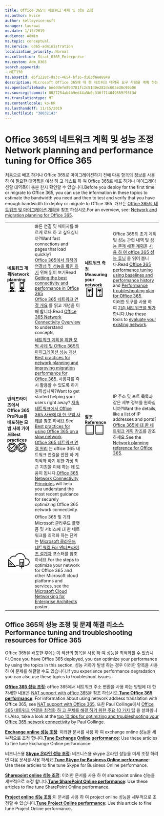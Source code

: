 ```yaml
---
title: Office 365의 네트워크 계획 및 성능 조정
ms.author: kvice
author: kelleyvice-msft
manager: laurawi
ms.date: 1/15/2019
audience: Admin
ms.topic: conceptual
ms.service: o365-administration
localization_priority: Normal
ms.collection: Strat_O365_Enterprise
ms.custom: Adm_O365
search.appverid:
- MET150
ms.assetid: e5f1228c-da3c-4654-bf16-d163daee8848
description: Microsoft Office 365에 대 한 네트워크 대역폭 요구 사항을 계획 하는 데 도움이 됩니다. 배포한 후에는 여기로 돌아와서 Office 365 성능 문제를 미세 하 게 조정 합니다.
ms.openlocfilehash: bedddefe893781fc2c51d0e282dc603e30c90b06
ms.sourcegitcommit: 8027254ab4b9ed44a5b0c336f714049859f93f3d
ms.translationtype: MT
ms.contentlocale: ko-KR
ms.lasthandoff: 11/15/2019
ms.locfileid: "38032143"
---
```

# <a name="network-planning-and-performance-tuning-for-office-365"></a><span data-ttu-id="32aa2-104">Office 365의 네트워크 계획 및 성능 조정</span><span class="sxs-lookup"><span data-stu-id="32aa2-104">Network planning and performance tuning for Office 365</span></span>
<span data-ttu-id="32aa2-105">처음으로 배포 하거나 Office 365로 마이그레이션하기 전에 다음 항목의 정보를 사용 하 여 필요한 대역폭을 예상 하 고 테스트 하 여 Office 365로 배포 하거나 마이그레이션할 대역폭이 충분 한지 확인할 수 있습니다.</span><span class="sxs-lookup"><span data-stu-id="32aa2-105">Before you deploy for the first time or migrate to Office 365, you can use the information in these topics to estimate the bandwidth you need and then to test and verify that you have enough bandwidth to deploy or migrate to Office 365.</span></span> <span data-ttu-id="32aa2-106">개요는 [Office 365의 네트워크 및 마이그레이션 계획](network-and-migration-planning.md)을 참조 하십시오.</span><span class="sxs-lookup"><span data-stu-id="32aa2-106">For an overview, see: [Network and migration planning for Office 365](network-and-migration-planning.md).</span></span>
  
|||||
|:-----|:-----|:-----|:-----|
|<span data-ttu-id="32aa2-107">**네트워크 계획**</span><span class="sxs-lookup"><span data-stu-id="32aa2-107">**Network planning**</span></span> <br/> <span data-ttu-id="32aa2-108">![네트워크](media/5e9dcd06-601b-4b28-88dc-f524e7548794.png)</span><span class="sxs-lookup"><span data-stu-id="32aa2-108">![Network](media/5e9dcd06-601b-4b28-88dc-f524e7548794.png)</span></span>           <br/> |<span data-ttu-id="32aa2-109">빠른 연결 및 페이지를 빠르게 로드 하 고 싶으십니까?</span><span class="sxs-lookup"><span data-stu-id="32aa2-109">Want fast connections and pages that load quickly?</span></span>  <br/> <span data-ttu-id="32aa2-110">[Office 365에서 최적의 연결성 및 성능을 확인 하기](https://aka.ms/o365perfprinciples) 위해 읽어 보기</span><span class="sxs-lookup"><span data-stu-id="32aa2-110">Read [Getting the best connectivity and performance in Office 365](https://aka.ms/o365perfprinciples)</span></span> <br/> <span data-ttu-id="32aa2-111">[Office 365 네트워크 연결 개요](https://docs.microsoft.com/office365/enterprise/office-365-networking-overview) 를 읽고 개념을 이해 합니다.</span><span class="sxs-lookup"><span data-stu-id="32aa2-111">Read [Office 365 Network Connectivity Overview](https://docs.microsoft.com/office365/enterprise/office-365-networking-overview) to understand concepts,</span></span>  <br/> |<span data-ttu-id="32aa2-112">**네트워크 측정**</span><span class="sxs-lookup"><span data-stu-id="32aa2-112">**Measuring your network**</span></span> <br/> <span data-ttu-id="32aa2-113">![계산](media/d690a132-4884-40eb-a918-526bb3dff3cc.png)</span><span class="sxs-lookup"><span data-stu-id="32aa2-113">![Calculator](media/d690a132-4884-40eb-a918-526bb3dff3cc.png)</span></span>           <br/> |<span data-ttu-id="32aa2-114">Office 365의 초기 계획 및 성능 관련 내역 및 [성능 문제 해결 계획](performance-troubleshooting-plan.md)을 [사용 하 여 office 365 성능 튜닝](performance-tuning-using-baselines-and-history.md) 을 읽어 봅니다.</span><span class="sxs-lookup"><span data-stu-id="32aa2-114">Read [Office 365 performance tuning using baselines and performance history](performance-tuning-using-baselines-and-history.md) and [Performance troubleshooting plan for Office 365](performance-troubleshooting-plan.md).</span></span>  <br/> <span data-ttu-id="32aa2-115">이러한 도구를 사용 하 여 [기존 네트워크를 평가](network-and-migration-planning.md#calculators)합니다.</span><span class="sxs-lookup"><span data-stu-id="32aa2-115">Use these tools to [evaluate your existing network](network-and-migration-planning.md#calculators).</span></span>  <br/> |
|<span data-ttu-id="32aa2-116">**엔터프라이즈에서 Office 365 ProPlus를 배포하는 모범 사례 가이드**</span><span class="sxs-lookup"><span data-stu-id="32aa2-116">**Best practices**</span></span> <br/> <span data-ttu-id="32aa2-117">![모범 사례](media/2a659a5c-1007-47d3-a6c6-a19e018ab29b.png)</span><span class="sxs-lookup"><span data-stu-id="32aa2-117">![Best practices](media/2a659a5c-1007-47d3-a6c6-a19e018ab29b.png)</span></span>           <br/> |<span data-ttu-id="32aa2-118">[네트워크 계획을 위한 모범 사례 및 Office 365의 마이그레이션 성능 개선](network-and-migration-planning.md#BestPractices)</span><span class="sxs-lookup"><span data-stu-id="32aa2-118">[Best practices for network planning and improving migration performance for Office 365](network-and-migration-planning.md#BestPractices).</span></span> <span data-ttu-id="32aa2-119">사용자를 즉시 활용할 수 있도록 하기 원하십니까?</span><span class="sxs-lookup"><span data-stu-id="32aa2-119">Want to get started helping your users right away?</span></span> <span data-ttu-id="32aa2-120">[저속 네트워크에서 Office 365 사용에 대 한 모범 사례](https://support.office.com/article/fd16c8d2-4799-4c39-8fd7-045f06640166)를 참조 하세요.</span><span class="sxs-lookup"><span data-stu-id="32aa2-120">See [Best practices for using Office 365 on a slow network](https://support.office.com/article/fd16c8d2-4799-4c39-8fd7-045f06640166).</span></span>  <br/> <span data-ttu-id="32aa2-121">[Office 365 네트워크 연결 원리](https://aka.ms/o365networkingprinciples) 는 office 365 네트워크 연결을 안전 하 게 최적화 하기 위한 가장 최근 지침을 이해 하는 데 도움이 됩니다.</span><span class="sxs-lookup"><span data-stu-id="32aa2-121">[Office 365 Network Connectivity Principles](https://aka.ms/o365networkingprinciples) will help you understand the most recent guidance for securely optimizing Office 365 network connectivity.</span></span>  <br/> |<span data-ttu-id="32aa2-122">**참조**</span><span class="sxs-lookup"><span data-stu-id="32aa2-122">**Reference**</span></span> <br/> <span data-ttu-id="32aa2-123">![책 또는 업무 일지](media/56dff3c1-f605-48d8-811f-7d13ce639ecd.png)</span><span class="sxs-lookup"><span data-stu-id="32aa2-123">![Book or Journal](media/56dff3c1-f605-48d8-811f-7d13ce639ecd.png)</span></span>           <br/> |<span data-ttu-id="32aa2-124">IP 주소 및 포트 목록과 같은 세부 정보를 원하십니까?</span><span class="sxs-lookup"><span data-stu-id="32aa2-124">Want the details, like a list of IP addresses and ports?</span></span> <span data-ttu-id="32aa2-125">[Office 365에 대 한 네트워크 계획 참조](network-and-migration-planning.md#NetReference)를 참조 하세요.</span><span class="sxs-lookup"><span data-stu-id="32aa2-125">See the [Network planning reference for Office 365](network-and-migration-planning.md#NetReference).</span></span>  <br/> |
|![엔터프라이즈 설계자 포스터 용 Microsoft 클라우드 네트워킹 참조](media/3094be9f-2407-4fa5-896d-aa66ef7b9bb9.png)           <br/> |<span data-ttu-id="32aa2-127">Office 365 및 기타 Microsoft 클라우드 플랫폼 및 서비스에 대 한 네트워크를 최적화 하는 단계는 [Microsoft 클라우드 네트워킹 For 엔터프라이즈 설계자](https://aka.ms/cloudarchnetworking) 포스터를 참조 하세요.</span><span class="sxs-lookup"><span data-stu-id="32aa2-127">For the steps to optimize your network for Office 365 and other Microsoft cloud platforms and services, see the [Microsoft Cloud Networking for Enterprise Architects](https://aka.ms/cloudarchnetworking) poster.</span></span>  <br/> |
   
## <a name="performance-tuning-and-troubleshooting-resources-for-office-365"></a><span data-ttu-id="32aa2-128">Office 365의 성능 조정 및 문제 해결 리소스</span><span class="sxs-lookup"><span data-stu-id="32aa2-128">Performance tuning and troubleshooting resources for Office 365</span></span>
<span data-ttu-id="32aa2-129"><a name="apptuning"> </a></span><span class="sxs-lookup"><span data-stu-id="32aa2-129"></span></span>

<span data-ttu-id="32aa2-130">Office 365을 배포한 후에는이 섹션의 항목을 사용 하 여 성능을 최적화할 수 있습니다.</span><span class="sxs-lookup"><span data-stu-id="32aa2-130">Once you have Office 365 deployed, you can optimize your performance by using the topics in this section.</span></span> <span data-ttu-id="32aa2-131">성능 저하가 발생 하는 경우 이러한 항목을 사용 하 여 문제를 해결할 수도 있습니다.</span><span class="sxs-lookup"><span data-stu-id="32aa2-131">If you experience performance degradation you can also use these topics to troubleshoot issues.</span></span>
  
 <span data-ttu-id="32aa2-132">**[Office 365 성능 조정](tune-office-365-performance.md)**: office 365에서 네트워크 주소 변환을 사용 하는 방법에 대 한 자세한 내용은 [NAT support with office 365](nat-support-with-office-365.md)을 참조 하십시오.</span><span class="sxs-lookup"><span data-stu-id="32aa2-132">**[Tune Office 365 performance](tune-office-365-performance.md)**: For information about using network address translation with Office 365, see [NAT support with Office 365](nat-support-with-office-365.md).</span></span> <span data-ttu-id="32aa2-133">또한 Paul Collinge에서 [Office 365 네트워크 연결을 최적화 하 고 문제를 해결 하기 위한 주요 10 가지 팁](https://blogs.technet.com/b/onthewire/archive/2014/06/18/top-10-tips-for-optimising-amp-troubleshooting-your-office-365-network-connectivity.aspx) 을 살펴봅니다.</span><span class="sxs-lookup"><span data-stu-id="32aa2-133">Also, take a look at the [top 10 tips for optimizing and troubleshooting your Office 365 network connectivity](https://blogs.technet.com/b/onthewire/archive/2014/06/18/top-10-tips-for-optimising-amp-troubleshooting-your-office-365-network-connectivity.aspx) by Paul Collinge.</span></span> 
  
 <span data-ttu-id="32aa2-134">**[Exchange online 성능 조정](tune-exchange-online-performance.md)**: 이러한 문서를 사용 하 여 exchange online 성능을 세부적으로 조정 합니다.</span><span class="sxs-lookup"><span data-stu-id="32aa2-134">**[Tune Exchange Online performance](tune-exchange-online-performance.md)**: Use these articles to fine tune Exchange Online performance.</span></span> 
  
 <span data-ttu-id="32aa2-135">비즈니스용 **[Skype 온라인 성능 조정](tune-skype-for-business-online-performance.md)**: 비즈니스용 skype 온라인 성능을 미세 조정 하려면 다음 문서를 사용 하세요.</span><span class="sxs-lookup"><span data-stu-id="32aa2-135">**[Tune Skype for Business Online performance](tune-skype-for-business-online-performance.md)**: Use these articles to fine tune Skype for Business Online performance.</span></span> 
  
 <span data-ttu-id="32aa2-136">**[Sharepoint online 성능 조정](tune-sharepoint-online-performance.md)**: 이러한 문서를 사용 하 여 sharepoint online 성능을 세부적으로 조정 합니다.</span><span class="sxs-lookup"><span data-stu-id="32aa2-136">**[Tune SharePoint Online performance](tune-sharepoint-online-performance.md)**: Use these articles to fine tune SharePoint Online performance.</span></span> 
  
 <span data-ttu-id="32aa2-137">**[Project online 성능 조정](https://support.office.com/article/12ba0ebd-c616-42e5-b9b6-cad570e8409c)**:이 문서를 사용 하 여 project online 성능을 세부적으로 조정할 수 있습니다.</span><span class="sxs-lookup"><span data-stu-id="32aa2-137">**[Tune Project Online performance](https://support.office.com/article/12ba0ebd-c616-42e5-b9b6-cad570e8409c)**: Use this article to fine tune Project Online performance.</span></span> 
  

